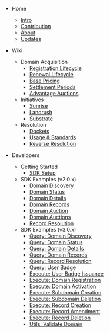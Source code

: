 <!-- docs/_sidebar.md -->

- Home
    * [Intro](/)
    * [Contribution](/misc/contribution.md)
    * [About](/misc/about.md)
    * [Updates](/misc/socials.md)<br />

- Wiki
    - Domain Acquisition
        * [Registration Lifecycle](wiki/registration/registration-lifecycle.md)
        * [Renewal Lifecycle](wiki/registration/renewal-lifecycle.md)
        * [Base Pricing](wiki/registration/base-pricing.md)
        * [Settlement Periods](wiki/registration/settlement.md)
        * [Advantage Auctions](wiki/registration/auctions.md)
    - Initiatives
        * [Sunrise](wiki/initiatives/sunrise.md)
        * [Landrush](wiki/initiatives/landrush.md)
        * [Substrate](wiki/initiatives/substrate.md)
    - Resolution
        * [Dockets](wiki/resolution/dockets.md)
        * [Usage &amp; Standards](wiki/resolution/standards.md)
        * [Reverse Resolution](wiki/resolution/reverse-resolution.md)<br />

- Developers
    - Getting Started
        * [SDK Setup](developers/sdk-setup.md)
    - SDK Examples (v2.0.x)
        * [Domain Discovery](developers/v2.0.x/domain-discovery.md)
        * [Domain Status](developers/v2.0.x/domain-status.md)
        * [Domain Details](developers/v2.0.x/domain-details.md)
        * [Domain Records](developers/v2.0.x/domain-records.md)
        * [Domain Auction](developers/v2.0.x/domain-auction.md)
        * [Domain Auctions](developers/v2.0.x/domain-auctions.md)
        * [Record Resolution](developers/v2.0.x/record-resolution.md)
    - SDK Examples (v3.0.x)
        * [Query: Domain Discovery](developers/v3.0.x/query-domain-discovery.md)
        * [Query: Domain Status](developers/v3.0.x/query-domain-status.md)
        * [Query: Domain Details](developers/v3.0.x/query-domain-details.md)
        * [Query: Domain Records](developers/v3.0.x/query-domain-records.md)
        * [Query: Record Resolution](developers/v3.0.x/query-record-resolution.md)
        * [Query: User Badge](developers/v3.0.x/query-user-badge.md)
        * [Execute: User Badge Issuance](developers/v3.0.x/execute-user-badge-issuance.md)
        * [Execute: Domain Registration](developers/v3.0.x/execute-domain-registration.md)
        * [Execute: Domain Activation](developers/v3.0.x/execute-domain-activation.md)
        * [Execute: Subdomain Creation](developers/v3.0.x/execute-subdomain-creation.md)
        * [Execute: Subdomain Deletion](developers/v3.0.x/execute-subdomain-deletion.md)
        * [Execute: Record Creation](developers/v3.0.x/execute-record-creation.md)
        * [Execute: Record Amendment](developers/v3.0.x/execute-record-amendment.md)
        * [Execute: Record Deletion](developers/v3.0.x/execute-record-deletion.md)
        * [Utils: Validate Domain](developers/v3.0.x/utils-domain-validation.md)

<footer class="sidebar-footer">
    <div class="runs-on-radix"></div>
</footer>